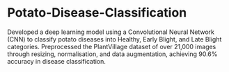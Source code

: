 # Potato-Disease-Classification
Developed a deep learning model using a Convolutional Neural Network (CNN) to classify potato diseases into Healthy, Early Blight, and Late Blight categories. Preprocessed the PlantVillage dataset of over 21,000 images through resizing, normalisation, and data augmentation, achieving 90.6% accuracy in disease classification.
